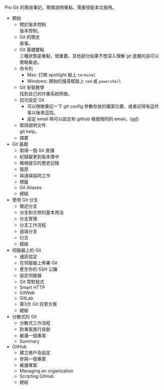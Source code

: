 Pro Git 的簡易筆記，簡單說明重點、需要搭配本文服用。

- 開始
  - 關於版本控制  
    版本控制。
  - Git 的簡史  
    故事。
  - Git 基礎要點  
    三種狀態是重點，很重要。其他部分如果不想深入理解 git 底層的話可以簡略看過。
  - 命令列  
    - Mac: 打開 spotlight 敲上 `terminal`
    - Windows: 開始的搜尋框敲上 `cmd` 或 `powershell`
  - Git 安裝教學  
    找到自己的作業系統照做。
  - 初次設定 Git  
    - 可以稍微筆記一下 git config 參數存放的檔案位置，或者記得有這件事以後來這找。
    - 設定 email 時可以設定和 github 帳號相同的 email。([ref](https://help.github.com/articles/why-are-my-commits-linked-to-the-wrong-user/))
  - 取得說明文件  
    git help。
  - 摘要
- Git 基礎
  - 取得一個 Git 倉儲
  - 紀錄變更到版本庫中
  - 檢視提交的歷史記錄
  - 復原
  - 與遠端協同工作
  - 標籤
  - Git Aliases
  - 總結
- 使用 Git 分支
  - 簡述分支
  - 分支和合併的基本用法
  - 分支管理
  - 分支工作流程
  - 遠端分支
  - 衍合
  - 總結
- 伺服器上的 Git
  - 通訊協定
  - 在伺服器上佈署 Git
  - 產生你的 SSH 公鑰
  - 設定伺服器
  - Git 常駐程式
  - Smart HTTP
  - GitWeb
  - GitLab
  - 第3方 Git 託管方案
  - 總結
- 分散式的 Git
  - 分散式工作流程
  - 對專案進行貢獻
  - 維護一個專案
  - Summary
- GitHub
  - 建立帳戶及設定
  - 參與一個專案
  - 維護專案
  - Managing an organization
  - Scripting GitHub
  - 總結
